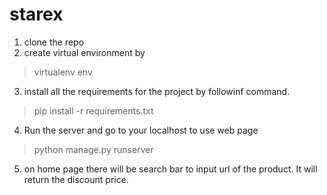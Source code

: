 # starex

1. clone the repo
2. create virtual environment by 
  > virtualenv env
3. install all the requirements for the project by followinf command. 
  > pip install -r requirements.txt 

4. Run the server and go to your localhost to use web page 
  > python manage.py runserver

5. on home page there will be search bar to input url of the product. It will return the discount price.
